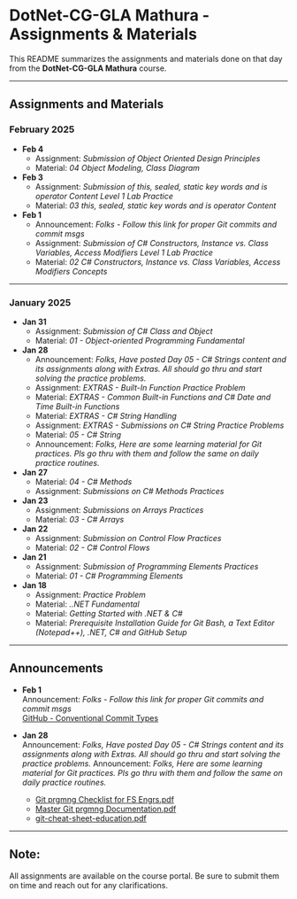 # DotNet-CG-GLA Mathura - Assignments & Materials

This README summarizes the assignments and materials done on that day from the **DotNet-CG-GLA Mathura** course.

---

## Assignments and Materials

### **February 2025**
- **Feb 4**
  - Assignment: *Submission of Object Oriented Design Principles*
  - Material: *04 Object Modeling, Class Diagram*
- **Feb 3**
  - Assignment: *Submission of this, sealed, static key words and is operator Content Level 1 Lab Practice*
  - Material: *03 this, sealed, static key words and is operator Content*
- **Feb 1**
  - Announcement: *Folks - Follow this link for proper Git commits and commit msgs*  
  - Assignment: *Submission of C# Constructors, Instance vs. Class Variables, Access Modifiers Level 1 Lab Practice*
  - Material: *02 C# Constructors, Instance vs. Class Variables, Access Modifiers Concepts*

---

### **January 2025**
- **Jan 31**
  - Assignment: *Submission of C# Class and Object*
  - Material: *01 - Object-oriented Programming Fundamental*
- **Jan 28**
  - Announcement: *Folks, Have posted Day 05 - C# Strings content and its assignments along with Extras. All should go thru and start solving the practice problems.*
  - Assignment: *EXTRAS - Built-In Function Practice Problem*
  - Material: *EXTRAS - Common Built-in Functions and C# Date and Time Built-in Functions*
  - Material: *EXTRAS - C# String Handling*
  - Assignment: *EXTRAS - Submissions on C# String Practice Problems*
  - Material: *05 - C# String*
  - Announcement: *Folks, Here are some learning material for Git practices. Pls go thru with them and follow the same on daily practice routines.*
- **Jan 27**
  - Material: *04 - C# Methods*
  - Assignment: *Submissions on C# Methods Practices*
- **Jan 23**
  - Assignment: *Submissions on Arrays Practices*
  - Material: *03 - C# Arrays*
- **Jan 22**
  - Assignment: *Submission on Control Flow Practices*
  - Material: *02 - C# Control Flows*
- **Jan 21**
  - Assignment: *Submission of Programming Elements Practices*
  - Material: *01 - C# Programming Elements*
- **Jan 18**
  - Assignment: *Practice Problem*
  - Material: *..NET Fundamental*
  - Material: *Getting Started with .NET & C#*
  - Material: *Prerequisite Installation Guide for Git Bash, a Text Editor (Notepad++), .NET, C# and GitHub Setup*

---

## Announcements
- **Feb 1**  
  Announcement: *Folks - Follow this link for proper Git commits and commit msgs*  
  [GitHub - Conventional Commit Types](https://github.com/pvdlg/conventional-commit-types)

- **Jan 28**  
  Announcement: *Folks, Have posted Day 05 - C# Strings content and its assignments along with Extras. All should go thru and start solving the practice problems.*
  Announcement: *Folks, Here are some learning material for Git practices. Pls go thru with them and follow the same on daily practice routines.*
  - [Git prgmng Checklist for FS Engrs.pdf](#)
  - [Master Git prgmng Documentation.pdf](#)
  - [git-cheat-sheet-education.pdf](#)


---

## Note:
All assignments are available on the course portal. Be sure to submit them on time and reach out for any clarifications.

